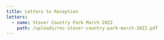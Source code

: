 ```yaml
---
title: Letters to Reception
letters:
  - name: Stover Country Park March 2022
    path: /uploads/rec-stover-country-park-march-2022.pdf
---
```

